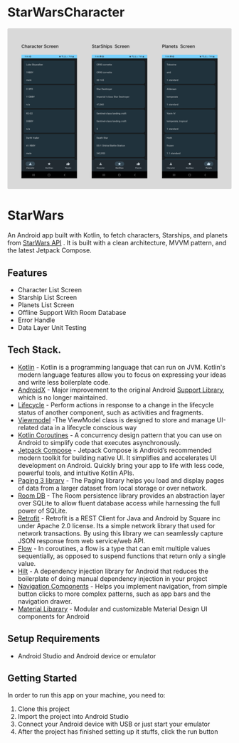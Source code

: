 # StarWarsCharacter

<img src="screenshots/mocup.png" width="750"/> 

# StarWars
An Android app built with Kotlin, to fetch characters, Starships, and planets from [StarWars API](https://swapi.dev/) . It is built with a clean architecture, MVVM pattern, and the latest Jetpack Compose.

## Features
- Character List Screen
- Starship List Screen
- Planets List Screen
- Offline Support With Room Database
- Error Handle
- Data Layer Unit Testing


## Tech Stack.
- [Kotlin](https://developer.android.com/kotlin) - Kotlin is a programming language that can run on JVM. Kotlin's modern language features allow you to focus on expressing your ideas and write less boilerplate code.
- [AndroidX](https://developer.android.com/jetpack/androidx) - Major improvement to the original Android [Support Library](https://developer.android.com/topic/libraries/support-library/index), which is no longer maintained.
- [Lifecycle](https://developer.android.com/topic/libraries/architecture/lifecycle) - Perform actions in response to a change in the lifecycle status of another component, such as activities and fragments.
- [Viewmodel](https://developer.android.com/topic/libraries/architecture/viewmodel) -The ViewModel class is designed to store and manage UI-related data in a lifecycle conscious way
- [Kotlin Coroutines](https://developer.android.com/kotlin/coroutines) - A concurrency design pattern that you can use on Android to simplify code that executes asynchronously.
- [Jetpack Compose](https://developer.android.com/jetpack/compose/) - Jetpack Compose is Android’s recommended modern toolkit for building native UI. It simplifies and accelerates UI development on Android. Quickly bring your app to life with less code, powerful tools, and intuitive Kotlin APIs.
- [Paging 3 library](https://developer.android.com/topic/libraries/architecture/paging/v3-overview) -  The Paging library helps you load and display pages of data from a larger dataset from local storage or over network.
- [Room DB](https://developer.android.com/training/data-storage/room) -  The Room persistence library provides an abstraction layer over SQLite to allow fluent database access while harnessing the full power of SQLite.
- [Retrofit](https://square.github.io/retrofit) -  Retrofit is a REST Client for Java and Android by Square inc under Apache 2.0 license. Its a simple network library that used for network transactions. By using this library we can seamlessly capture JSON response from web service/web API.
- [Flow](https://developer.android.com/kotlin/flow) - In coroutines, a flow is a type that can emit multiple values sequentially, as opposed to suspend functions that return only a single value.
- [Hilt](https://developer.android.com/training/dependency-injection/hilt-android) -  A dependency injection library for Android that reduces the boilerplate of doing manual dependency injection in your project
- [Navigation Components](https://developer.android.com/guide/navigation/navigation-getting-started) -  Helps you implement navigation, from simple button clicks to more complex patterns, such as app bars and the navigation drawer.
- [Material Libarary](https://material.io/develop/android) -  Modular and customizable Material Design UI components for Android
  


## Setup Requirements
- Android Studio and Android device or emulator


## Getting Started
In order to run this app on your machine, you need to:

1.  Clone this project
2.  Import the project into Android Studio
3.  Connect your Android device with USB or just start your emulator
4.  After the project has finished setting up it stuffs, click the run button 
